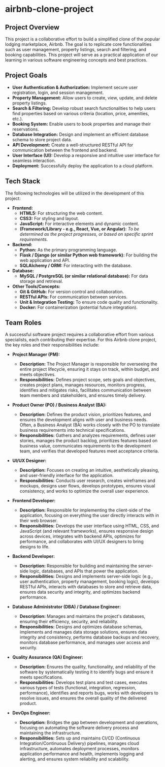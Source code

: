 # airbnb-clone-project

## Project Overview

This project is a collaborative effort to build a simplified clone of the popular lodging marketplace, Airbnb. The goal is to replicate core functionalities such as user management, property listings, search and filtering, and booking capabilities. This project will serve as a practical application of our learning in various software engineering concepts and best practices.

## Project Goals

* **User Authentication & Authorization:** Implement secure user registration, login, and session management.
* **Property Management:** Allow users to create, view, update, and delete property listings.
* **Search & Filtering:** Develop robust search functionalities to help users find properties based on various criteria (location, price, amenities, etc.).
* **Booking System:** Enable users to book properties and manage their reservations.
* **Database Integration:** Design and implement an efficient database schema to store project data.
* **API Development:** Create a well-structured RESTful API for communication between the frontend and backend.
* **User Interface (UI):** Develop a responsive and intuitive user interface for seamless interaction.
* **Deployment:** Successfully deploy the application to a cloud platform.

## Tech Stack

The following technologies will be utilized in the development of this project:

* **Frontend:**
    * **HTML5:** For structuring the web content.
    * **CSS3:** For styling and layout.
    * **JavaScript:** For interactive elements and dynamic content.
    * **(Framework/Library - e.g., React, Vue, or Angular):** *To be determined as the project progresses, or based on specific sprint requirements.*
* **Backend:**
    * **Python:** As the primary programming language.
    * **Flask / Django (or similar Python web framework):** For building the web application and API.
    * **SQLAlchemy / ORM:** For interacting with the database.
* **Database:**
    * **MySQL / PostgreSQL (or similar relational database):** For data storage and retrieval.
* **Other Tools/Concepts:**
    * **Git & GitHub:** For version control and collaboration.
    * **RESTful APIs:** For communication between services.
    * **Unit & Integration Testing:** To ensure code quality and functionality.
    * **Docker:** For containerization (potential future integration).

## Team Roles

A successful software project requires a collaborative effort from various specialists, each contributing their expertise. For this Airbnb clone project, the key roles and their responsibilities include:

* **Project Manager (PM):**
    * **Description:** The Project Manager is responsible for overseeing the entire project lifecycle, ensuring it stays on track, within budget, and meets objectives.
    * **Responsibilities:** Defines project scope, sets goals and objectives, creates project plans, manages resources, monitors progress, identifies and mitigates risks, facilitates communication between team members and stakeholders, and ensures timely delivery.

* **Product Owner (PO) / Business Analyst (BA):**
    * **Description:** Defines the product vision, prioritizes features, and ensures the development aligns with user and business needs. Often, a Business Analyst (BA) works closely with the PO to translate business requirements into technical specifications.
    * **Responsibilities:** Gathers and analyzes requirements, defines user stories, manages the product backlog, prioritizes features based on business value, communicates requirements to the development team, and verifies that developed features meet acceptance criteria.

* **UI/UX Designer:**
    * **Description:** Focuses on creating an intuitive, aesthetically pleasing, and user-friendly interface for the application.
    * **Responsibilities:** Conducts user research, creates wireframes and mockups, designs user flows, develops prototypes, ensures visual consistency, and works to optimize the overall user experience.

* **Frontend Developer:**
    * **Description:** Responsible for implementing the client-side of the application, focusing on everything the user directly interacts with in their web browser.
    * **Responsibilities:** Develops the user interface using HTML, CSS, and JavaScript (and relevant frameworks), ensures responsive design across devices, integrates with backend APIs, optimizes for performance, and collaborates with UI/UX designers to bring designs to life.

* **Backend Developer:**
    * **Description:** Responsible for building and maintaining the server-side logic, databases, and APIs that power the application.
    * **Responsibilities:** Designs and implements server-side logic (e.g., user authentication, property management, booking logic), develops RESTful APIs, interacts with databases to store and retrieve data, ensures data security and integrity, and optimizes backend performance.

* **Database Administrator (DBA) / Database Engineer:**
    * **Description:** Manages and maintains the project's databases, ensuring their efficiency, security, and reliability.
    * **Responsibilities:** Designs and optimizes database schemas, implements and manages data storage solutions, ensures data integrity and consistency, performs database backups and recovery, monitors database performance, and manages user access and security.

* **Quality Assurance (QA) Engineer:**
    * **Description:** Ensures the quality, functionality, and reliability of the software by systematically testing it to identify bugs and ensure it meets specifications.
    * **Responsibilities:** Develops test plans and test cases, executes various types of tests (functional, integration, regression, performance), identifies and reports bugs, works with developers to resolve issues, and ensures the overall quality of the delivered product.

* **DevOps Engineer:**
    * **Description:** Bridges the gap between development and operations, focusing on automating the software delivery process and maintaining the infrastructure.
    * **Responsibilities:** Sets up and maintains CI/CD (Continuous Integration/Continuous Delivery) pipelines, manages cloud infrastructure, automates deployment processes, monitors application performance and health, implements logging and alerting, and ensures system reliability and scalability.
